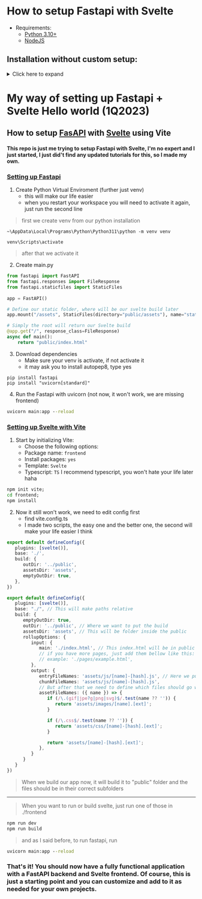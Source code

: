 # How to setup Fastapi with Svelte

- Requirements: 
    - [Python 3.10+](https://www.python.org/downloads/)
    - [NodeJS](https://nodejs.org/en)

## Installation without custom setup:

<details>
  <summary>Click here to expand</summary>

1. Clone this repository

```git
git clone https://github.com/OriginalStefikO/fastapi-svelte-starter.git .
```

2. Create Python virtual enviroment (further just venv)(optional, but will prevent some unexpected errors)
    - when you restart your workspace you will need to activate it again, just run the second line

> first we create venv from our python installation
```cmd
~\AppData\Local\Programs\Python\Python311\python -m venv venv
venv\Scripts\activate
pip install -r requirements.txt #Here are just
```
> after that we activate it and install needed dependencies

3. Get all svelte packages
```cmd
cd ./frontend
npm install
cd ../
```

4. Build svelte and run fastapi with uvicorn
```cmd
cd ./frontend
npm run build; cd ../
uvicorn main:app --reload
```
5. When developing in Svelte, you can use dev server
```cmd
npm run dev
```
 
</details>

# My way of setting up **Fastapi + Svelte** Hello world (1Q2023)

## How to setup **[FasAPI](https://fastapi.tiangolo.com)** with **[Svelte](https://svelte.dev)** using **Vite**

#### This repo is just me trying to setup Fastapi with Svelte, I'm no expert and I just started, I just did't find any updated tutorials for this, so I made my own.

### <ins> Setting up Fastapi </ins>

1. Create Python Virtual Enviroment (further just venv)
    - this will make our life easier
    - when you restart your workspace you will need to activate it again, just run the second line

> first we create venv from our python installation
```
~\AppData\Local\Programs\Python\Python311\python -m venv venv

venv\Scripts\activate
```
> after that we activate it

2. Create main.py
```py
from fastapi import FastAPI
from fastapi.responses import FileResponse
from fastapi.staticfiles import StaticFiles
 
app = FastAPI()

# Define our static folder, where will be our svelte build later
app.mount("/assets", StaticFiles(directory="public/assets"), name="static")

# Simply the root will return our Svelte build
@app.get("/", response_class=FileResponse)
async def main():
    return "public/index.html"
```

3. Download dependencies
    - Make sure your venv is activate, if not activate it
    - it may ask you to install autopep8, type yes

```
pip install fastapi
pip install "uvicorn[standard]"
```

4. Run the Fastapi with uvicorn (not now, it won't work, we are missing frontend)
```cmd
uvicorn main:app --reload
```

### <ins> Setting up Svelte with Vite </ins>

1. Start by initializing Vite:
   - Choose the following options:
   - Package name: `frontend`
   - Install packages: `yes`
   - Template: `Svelte`
   - Typescript: `TS` I recommend typescript, you won't hate your life later haha

```cmd
npm init vite;
cd frontend;
npm install
```

2. Now it still won't work, we need to edit config first
   - find vite.config.ts
   - I made two scripts, the easy one and the better one, the second will make your life easier I think

```ts
export default defineConfig({
   plugins: [svelte()],
   base: './',
   build: { 
      outDir: '../public',
      assetsDir: 'assets',
      emptyOutDir: true,
   },
})
```

```ts
export default defineConfig({
   plugins: [svelte()],
   base: "./", // This will make paths relative
   build: {
      emptyOutDir: true,
      outDir: '../public', // Where we want to put the build
      assetsDir: 'assets', // This will be folder inside the public
      rollupOptions: {
         input: {
            main: './index.html', // This index.html will be in public folder
            // if you have more pages, just add them bellow like this:
            // example: './pages/example.html',
         },
         output: {
            entryFileNames: 'assets/js/[name]-[hash].js', // Here we put all js files into js folder
            chunkFileNames: 'assets/js/[name]-[hash].js',
            // But after that we need to define which files should go where with regex
            assetFileNames: ({ name }) => {
               if (/\.(gif|jpe?g|png|svg)$/.test(name ?? '')) {
                  return 'assets/images/[name].[ext]';
               }

               if (/\.css$/.test(name ?? '')) {
                  return 'assets/css/[name]-[hash].[ext]';
               }

               return 'assets/[name]-[hash].[ext]';
            },
         }
      }     
   }
})
```

> When we build our app now, it will build it to "public" folder and the files should be in their correct subfolders

***

> When you want to run or build svelte, just run one of those in ./frontend
```cmd
npm run dev
npm run build
```

> and as I said before, to run fastapi, run
```cmd
uvicorn main:app --reload
```

### That's it! You should now have a fully functional application with a FastAPI backend and Svelte frontend. Of course, this is just a starting point and you can customize and add to it as needed for your own projects.
